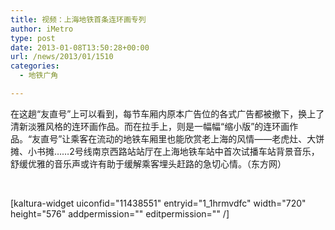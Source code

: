 ```yaml
---
title: 视频：上海地铁首条连环画专列
author: iMetro
type: post
date: 2013-01-08T13:50:28+00:00
url: /news/2013/01/1510
categories:
  - 地铁广角

---
```

在这趟“友直号”上可以看到，每节车厢内原本广告位的各式广告都被撤下，换上了清新淡雅风格的连环画作品。而在拉手上，则是一幅幅“缩小版”的连环画作品。“友直号”让乘客在流动的地铁车厢里也能欣赏老上海的风情——老虎灶、大饼摊、小书摊……2号线南京西路站站厅在上海地铁车站中首次试播车站背景音乐，舒缓优雅的音乐声或许有助于缓解乘客埋头赶路的急切心情。（东方网）

&nbsp;

[kaltura-widget uiconfid="11438551" entryid="1_1hrmvdfc" width="720" height="576" addpermission="" editpermission="" /]

&nbsp;

<img class="aligncenter" src="http://bigtu.eastday.com/img/201301/06/61/16893197770037530921.jpg" alt="" />